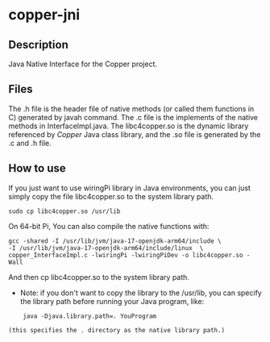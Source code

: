 # copper-jni
## Description
Java Native Interface for the Copper project.

## Files
The .h file is the header file of native methods (or called them functions in C) generated by javah command.
The .c file is the implements of the native methods in InterfaceImpl.java.
The libc4copper.so is the dynamic library referenced by *Copper* Java class library, and the .so file is generated by the .c and .h file.

## How to use
If you just want to use wiringPi library in Java environments, you can just simply copy the file libc4copper.so to the system library path.<br />
```
sudo cp libc4copper.so /usr/lib
```

On 64-bit Pi, You can also compile the native functions with:<br />
```
gcc -shared -I /usr/lib/jvm/java-17-openjdk-arm64/include \
-I /usr/lib/jvm/java-17-openjdk-arm64/include/linux  \
copper_InterfaceImpl.c -lwiringPi -lwiringPiDev -o libc4copper.so -Wall
```

And then cp libc4copper.so to the system library path.
*   Note: if you don't want to copy the library to the /usr/lib, you can specify the library path before running your Java program, like:
```
    java -Djava.library.path=. YouProgram
```
    (this specifies the . directory as the native library path.)

